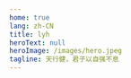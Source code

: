 ```yaml
---
home: true
lang: zh-CN
title: lyh
heroText: null
heroImage: /images/hero.jpeg
tagline: 天行健，君子以自强不息
---
```


